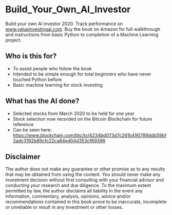 # Build_Your_Own_AI_Investor
Build your own AI investor 2020. Track performance on www.valueinvestingai.com. Buy the book on Amazon for full walkthrough and instructions from basic Python to completion of a Machine Learning project. 

## Who is this for?
* To assist people who follow the book
* Intended to be simple enough for total beginners who have never touched Python before
* Basic machine learning for stock investing

## What has the AI done?
* Selected stocks from March 2020 to be held for one year
* Stock selection now recorded on the Bitcoin Blockchain for future reference
* Can be seen here: https://www.blockchain.com/btc/tx/4234bd073d7c261b490789ddb59bf2adc3192b89cfc22ca84ed04d353cf69396

## Disclaimer
The author does not make any guarantee or other promise as to any results that may be obtained from using the content. You should never make any investment decision without first consulting with your financial advisor and conducting your research and due diligence. To the maximum extent permitted by law, the author disclaims all liability in the event any information, commentary, analysis, opinions, advice and/or recommendations contained in this book prove to be inaccurate, incomplete or unreliable or result in any investment or other losses.
